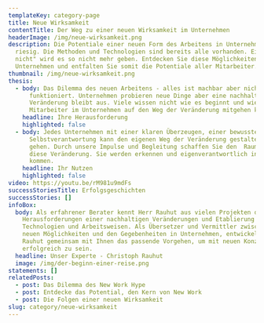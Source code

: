 ```yaml
---
templateKey: category-page
title: Neue Wirksamkeit
contentTitle: Der Weg zu einer neuen Wirksamkeit im Unternehmen
headerImage: /img/neue-wirksamkeit.png
description: Die Potentiale einer neuen Form des Arbeitens in Unternehmen sind
  riesig. Die Methoden und Technologien sind bereits alle vorhanden. Ein "Geht
  nicht" wird es so nicht mehr geben. Entdecken Sie diese Möglichkeiten für Ihr
  Unternehmen und entfalten Sie somit die Potentiale aller Mitarbeiter.
thumbnail: /img/neue-wirksamkeit.png
thesis:
  - body: Das Dilemma des neuen Arbeitens - alles ist machbar aber nichts
      funktioniert. Unternehmen probieren neue Dinge aber eine nachhaltige
      Veränderung bleibt aus. Viele wissen nicht wie es beginnt und wie alle
      Mitarbeiter im Unternehmen auf den Weg der Veränderung mitgehen können.
    headline: Ihre Herausforderung
    highlighted: false
  - body: Jedes Unternehmen mit einer klaren Überzeugen, einer bewussten
      Selbstverantwortung kann den eigenen Weg der Veränderung gestalten und
      gehen. Durch unsere Impulse und Begleitung schaffen Sie den  Raum für
      diese Veränderung. Sie werden erkennen und eigenverantwortlich ins Handel
      kommen.
    headline: Ihr Nutzen
    highlighted: false
video: https://youtu.be/rM981u9mdFs
successStoriesTitle: Erfolgsgeschichten
successStories: []
infoBox:
  body: Als erfahrener Berater kennt Herr Rauhut aus vielen Projekten die
    Herausforderungen einer nachhaltigen Veränderungen und Etablierung neuer
    Technologien und Arbeitsweisen. Als Übersetzer und Vermittler zwischen den
    neuen Möglichkeiten und den Gegebenheiten in Unternehmen, entwickelt Herr
    Rauhut gemeinsam mit Ihnen das passende Vorgehen, um mit neuen Konzepten
    erfolgreich zu sein.
  headline: Unser Experte - Christoph Rauhut
  image: /img/der-beginn-einer-reise.png
statements: []
relatedPosts:
  - post: Das Dilemma des New Work Hype
  - post: Entdecke das Potential, den Kern von New Work
  - post: Die Folgen einer neuen Wirksamkeit
slug: category/neue-wirksamkeit
---
```


